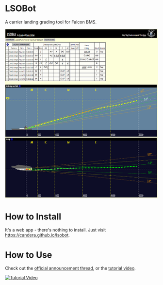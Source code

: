# LSOBot
A carrier landing grading tool for Falcon BMS.

![screenshot](doc/screenshot.png)

# How to Install
It's a web app - there's nothing to install. Just visit https://candera.github.io/lsobot.

# How to Use
Check out the [official announcement thread](http://www.bmsforum.org/forum/showthread.php?27640-Release-WeatherGen-A-BMS-random-weather-generator),
or the [tutorial video](https://www.youtube.com/watch?v=tSepFhml2DY).

[![Tutorial Video](http://img.youtube.com/vi/tSepFhml2DY/0.jpg)](http://www.youtube.com/watch?v=tSepFhml2DY "LSOBot Tutorial and Intro Video")

